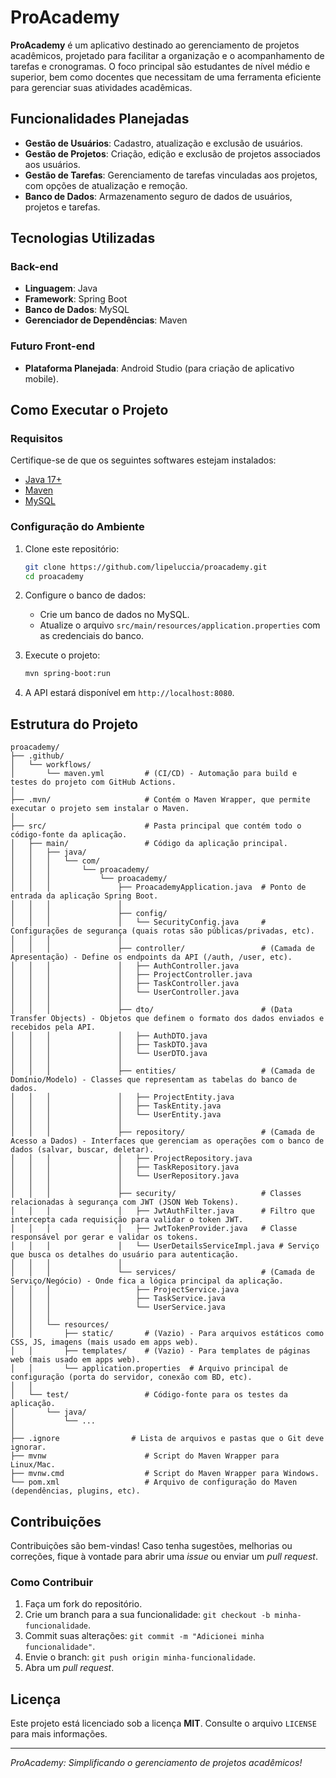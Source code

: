 # ProAcademy

**ProAcademy** é um aplicativo destinado ao gerenciamento de projetos acadêmicos, projetado para facilitar a organização e o acompanhamento de tarefas e cronogramas. O foco principal são estudantes de nível médio e superior, bem como docentes que necessitam de uma ferramenta eficiente para gerenciar suas atividades acadêmicas.

## Funcionalidades Planejadas

- **Gestão de Usuários**: Cadastro, atualização e exclusão de usuários.
- **Gestão de Projetos**: Criação, edição e exclusão de projetos associados aos usuários.
- **Gestão de Tarefas**: Gerenciamento de tarefas vinculadas aos projetos, com opções de atualização e remoção.
- **Banco de Dados**: Armazenamento seguro de dados de usuários, projetos e tarefas.

## Tecnologias Utilizadas

### Back-end
- **Linguagem**: Java
- **Framework**: Spring Boot
- **Banco de Dados**: MySQL
- **Gerenciador de Dependências**: Maven

### Futuro Front-end
- **Plataforma Planejada**: Android Studio (para criação de aplicativo mobile).

## Como Executar o Projeto

### Requisitos

Certifique-se de que os seguintes softwares estejam instalados:
- [Java 17+](https://www.oracle.com/java/technologies/javase-downloads.html)
- [Maven](https://maven.apache.org/download.cgi)
- [MySQL](https://dev.mysql.com/downloads/installer/)

### Configuração do Ambiente

1. Clone este repositório:
   ```bash
   git clone https://github.com/lipeluccia/proacademy.git
   cd proacademy
   ```

2. Configure o banco de dados:
   - Crie um banco de dados no MySQL.
   - Atualize o arquivo `src/main/resources/application.properties` com as credenciais do banco.

3. Execute o projeto:
   ```bash
   mvn spring-boot:run
   ```

4. A API estará disponível em `http://localhost:8080`.

## Estrutura do Projeto

```plaintext
proacademy/
├── .github/
│   └── workflows/
│       └── maven.yml         # (CI/CD) - Automação para build e testes do projeto com GitHub Actions.
│
├── .mvn/                     # Contém o Maven Wrapper, que permite executar o projeto sem instalar o Maven.
│
├── src/                      # Pasta principal que contém todo o código-fonte da aplicação.
│   ├── main/                 # Código da aplicação principal.
│   │   ├── java/
│   │   │   └── com/
│   │   │       └── proacademy/
│   │   │           └── proacademy/
│   │   │               ├── ProacademyApplication.java  # Ponto de entrada da aplicação Spring Boot.
│   │   │               │
│   │   │               ├── config/
│   │   │               │   └── SecurityConfig.java     # Configurações de segurança (quais rotas são públicas/privadas, etc).
│   │   │               │
│   │   │               ├── controller/                 # (Camada de Apresentação) - Define os endpoints da API (/auth, /user, etc).
│   │   │               │   ├── AuthController.java
│   │   │               │   ├── ProjectController.java
│   │   │               │   ├── TaskController.java
│   │   │               │   └── UserController.java
│   │   │               │
│   │   │               ├── dto/                        # (Data Transfer Objects) - Objetos que definem o formato dos dados enviados e recebidos pela API.
│   │   │               │   ├── AuthDTO.java
│   │   │               │   ├── TaskDTO.java
│   │   │               │   └── UserDTO.java
│   │   │               │
│   │   │               ├── entities/                   # (Camada de Domínio/Modelo) - Classes que representam as tabelas do banco de dados.
│   │   │               │   ├── ProjectEntity.java
│   │   │               │   ├── TaskEntity.java
│   │   │               │   └── UserEntity.java
│   │   │               │
│   │   │               ├── repository/                 # (Camada de Acesso a Dados) - Interfaces que gerenciam as operações com o banco de dados (salvar, buscar, deletar).
│   │   │               │   ├── ProjectRepository.java
│   │   │               │   ├── TaskRepository.java
│   │   │               │   └── UserRepository.java
│   │   │               │
│   │   │               ├── security/                   # Classes relacionadas à segurança com JWT (JSON Web Tokens).
│   │   │               │   ├── JwtAuthFilter.java      # Filtro que intercepta cada requisição para validar o token JWT.
│   │   │               │   ├── JwtTokenProvider.java   # Classe responsável por gerar e validar os tokens.
│   │   │               │   └── UserDetailsServiceImpl.java # Serviço que busca os detalhes do usuário para autenticação.
│   │   │               │
│   │   │               └── services/                   # (Camada de Serviço/Negócio) - Onde fica a lógica principal da aplicação.
│   │   │                   ├── ProjectService.java
│   │   │                   ├── TaskService.java
│   │   │                   └── UserService.java
│   │   │
│   │   └── resources/
│   │       ├── static/       # (Vazio) - Para arquivos estáticos como CSS, JS, imagens (mais usado em apps web).
│   │       ├── templates/    # (Vazio) - Para templates de páginas web (mais usado em apps web).
│   │       └── application.properties  # Arquivo principal de configuração (porta do servidor, conexão com BD, etc).
│   │
│   └── test/                 # Código-fonte para os testes da aplicação.
│       └── java/
│           └── ...
│
├── .ignore                # Lista de arquivos e pastas que o Git deve ignorar.
├── mvnw                      # Script do Maven Wrapper para Linux/Mac.
├── mvnw.cmd                  # Script do Maven Wrapper para Windows.
└── pom.xml                   # Arquivo de configuração do Maven (dependências, plugins, etc).
```

## Contribuições

Contribuições são bem-vindas! Caso tenha sugestões, melhorias ou correções, fique à vontade para abrir uma *issue* ou enviar um *pull request*.

### Como Contribuir

1. Faça um fork do repositório.
2. Crie um branch para a sua funcionalidade: `git checkout -b minha-funcionalidade`.
3. Commit suas alterações: `git commit -m "Adicionei minha funcionalidade"`.
4. Envie o branch: `git push origin minha-funcionalidade`.
5. Abra um *pull request*.

## Licença

Este projeto está licenciado sob a licença **MIT**. Consulte o arquivo `LICENSE` para mais informações.

---
*ProAcademy: Simplificando o gerenciamento de projetos acadêmicos!*
```

